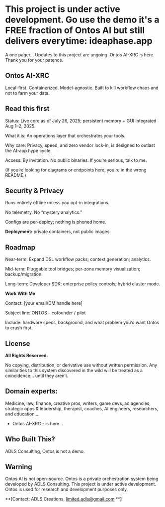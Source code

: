 # This project is under active development. Go use the demo it's a FREE fraction of Ontos AI but still delivers everytime: ideaphase.app 
A one pager... 
Updates to this project are ungoing. Ontos AI-XRC is here. Thank you for your patence.

## Ontos AI-XRC


Local-first. Containerized. Model-agnostic. Built to kill workflow chaos and not to farm your data.

## Read this first
Status: Live core as of July 26, 2025; persistent memory + GUI integrated Aug 1–2, 2025.

What it is: An operations layer that orchestrates your tools.

Why care: Privacy, speed, and zero vendor lock-in, is designed to outlast the AI-app hype cycle.

Access: By invitation. No public binaries. If you’re serious, talk to me.

(If you’re looking for diagrams or endpoints here, you’re in the wrong README.)

## Security & Privacy
Runs entirely offline unless you opt-in integrations.

No telemetry. No “mystery analytics.”

Configs are per-deploy; nothing is phoned home.

**Deployment:** private containers, not public images.

## Roadmap 
Near-term: Expand DSL workflow packs; context generation; analytics.

Mid-term: Pluggable tool bridges; per-zone memory visualization; backup/migration.

Long-term: Developer SDK; enterprise policy controls; hybrid cluster mode.

**Work With Me**

Contact: [your email/DM handle here]

Subject line: ONTOS – cofounder / pilot

Include: hardware specs, background, and what problem you’d want Ontos to crush first.

## License
**All Rights Reserved.**

No copying, distribution, or derivative use without written permission. Any similarities to this system discovered in the wild will be treated as a coincidence... until they aren’t.

## Domain experts:
 Medicine, law, finance, creative pros, writers, game devs, ad agencies, strategic opps & leadership, therapist, coaches, AI engineers, researchers, and education...
 

* Ontos AI-XRC - is here...

## Who Built This?
ADLS Consulting,
Ontos is not a demo.

## Warning

Ontos AI is not open-source. Ontos is a private orchestration system being developed by ADLS Consulting. This project is under active development. Ontos is used for research and development purposes only.




\*\*\[Contact: ADLS Creations, [limited.adls@gmail.com](mailto:limited.adls@gmail.com) \*\***]**










